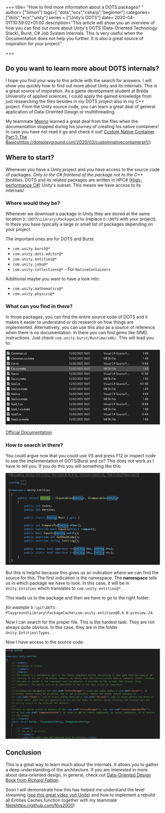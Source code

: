 +++
title= "How to find more information about a DOTS packages? "
author= ["Simon"]
tags=[ "dots","ecs","csharp","beginner"]
categories=["dots","ecs","unity"]
series = ["Unity's DOTS"]
date= 2020-04-01T10:59:02+01:00
description="This article will show you an overview of how you can find out more about Unity's DOTS (Data-Oriented Technology Stack), Burst, C# Job System internals. This is very useful when the Documentation does not help you further. It is also a great source of inspiration for your project."

+++

## Do you want to learn more about DOTS internals?
I hope you find your way to this article with the search for answers. I will show you quickly how to find out more about Unity and its internals. This is a great source of inspiration. As a game development student at Breda University of applied sciences, I could apply the gained knowledge from just researching the files besides in my DOTS project also in my C++ project. From the Unity source code, you can learn a great deal of general application of Data-Oriented Design or multithreading.

My teammate [Menno](https://www.mennomarkus.com/) learned a great deal from the files when the documentation stopped during his journey of creating his native containers! In case you have not read it go and check it out! [Custom Native Container Part 1: The Basics](https://dotsplayground.com/2020/03/customnativecontainerpt1/)https://dotsplayground.com/2020/03/customnativecontainerpt1/)



## Where to start?

Whenever you have a Unity project and you have access to the source code of packages. *Only to the C# frontend of the package not to the C++ facilities*. DOTS and its related packages are written in HPC# ([High-performance C#](https://blogs.unity3d.com/2019/02/26/on-dots-c-c/)) Unity's subset. This means we have access to its internals!

### Where would they be? 

Whenever we download a package in Unity they are stored at the same location `D:\DOTS\Library\PackageCache` (replace `D:\DOTS` with your project). In there you have typically a large or small list of packages depending on your project.

The important ones are for DOTS and Burst:

- `com.unity.burst@*`
- `com.unity.dots.editor@*`
- `com.unity.entities@*`
- `com.unity.jobs@*`
- `com.unity.collections@*` - For `NativeContainers`

Additional maybe you want to have a look into:

- `com.unity.mathematics@*`
- `com.unity.physics@*`



### What can you find in there?

In those packages, you can find the entire source code of DOTS and it makes it easier to understand or do research on how things are implemented. Alternatively, you can use this also as a source of reference when there is no documentation.
In there you can find gems like SIMD instructions. Just check `com.unity.burst/Runtime/x86/`. This will lead you to:

![image-20200401221904286](/howto/simd.png)

[Official Documentation]( https://docs.unity3d.com/Packages/com.unity.burst@1.3/api/Unity.Burst.Intrinsics.X86.Sse.html)

### How to search in there?

You could argue now that you could use VS and press F12 or inspect code to see the implementation of DOTS/Burst and co? This does not work as I have to tell you. If you do this you will something like this:

![image-20200401223459115](/howto/entity.png)

But this is helpful because this gives us an indication where we can find the source for this. The first indication is the namespace. The **namespace**  tells us in which package we have to look. In this case, it will be in `Unity.Entities` which translates to `com.unity.entities@*`.

This leads us to the package and then we have to go to the right folder: 

*for example* `D:\git\DOTS-Playground\Library\PackageCache\com.unity.entities@0.6.0-preview.24`. 

Now I can search for the proper file. This is the hardest task. They are not always quite obvious. 
In this case, they are in the folder `Unity.Entities\Types`. 

Now I have access to the source code:

![image-20200401223748995](/howto/entity_source.png)



## Conclusion

This is a great way to learn much about the internals. It allows you to gather a deep understanding of the architecture. If you are interested in more about data-oriented design, in general, check out [Data-Oriented Design Book from *Richard Fabian*](http://www.dataorienteddesign.com/dodmain/).

Soon I will demonstrate how this has helped me understand the level streaming ([see this great video von Unite](https://www.youtube.com/watch?v=9MuC3Kp6OBU)) and how to implement a rebuild all Entities Caches function together with my teammate [Niels](https://github.com/Nvs2000)https://github.com/Nvs2000)